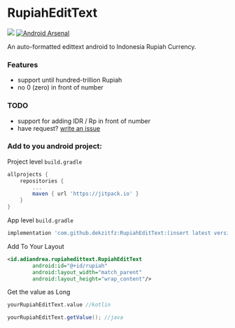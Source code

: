 # RupiahEditText

[![](https://jitpack.io/v/dekzitfz/RupiahEditText.svg)](https://jitpack.io/#dekzitfz/RupiahEditText) [![Android Arsenal](https://img.shields.io/badge/Android%20Arsenal-RupiahEditText-brightgreen.svg?style=flat)](https://android-arsenal.com/details/1/8038)

An auto-formatted edittext android to Indonesia Rupiah Currency.

### Features

- support until hundred-trillion Rupiah
- no 0 (zero) in front of number

### TODO

- support for adding IDR / Rp in front of number
- have request? [write an issue](https://github.com/dekzitfz/RupiahEditText/issues/new)

### Add to you android project:

Project level `build.gradle`
```groovy
allprojects {
    repositories {
        ...
        maven { url 'https://jitpack.io' }
    }
}
```

App level `build.gradle`
```groovy
implementation 'com.github.dekzitfz:RupiahEditText:(insert latest version)'
```

Add To Your Layout
```xml
<id.adiandrea.rupiahedittext.RupiahEditText
        android:id="@+id/rupiah"
        android:layout_width="match_parent"
        android:layout_height="wrap_content"/>
```

Get the value as Long
```kotlin
yourRupiahEditText.value //kotlin
```

```java
yourRupiahEditText.getValue(); //java
```